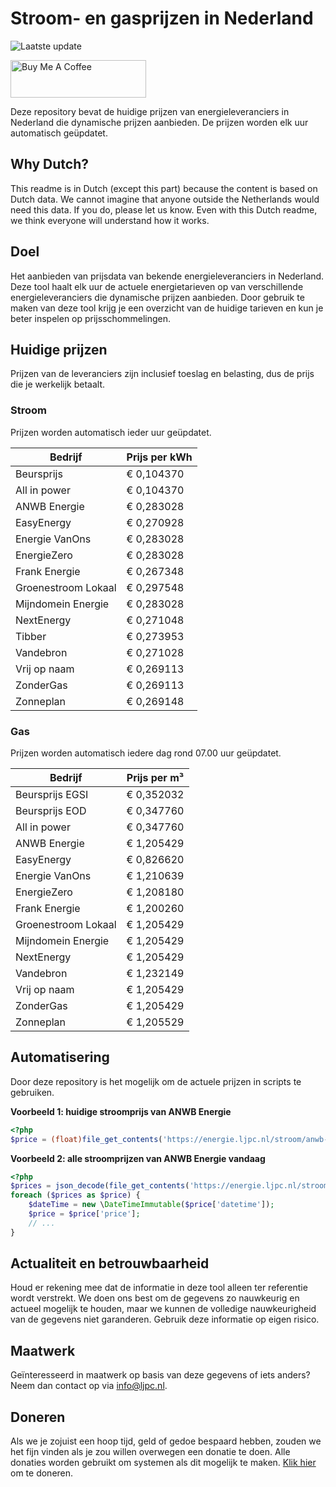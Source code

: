 # Stroom- en gasprijzen in Nederland

![Laatste update](https://img.shields.io/badge/laatste%20update-2025--04--21%2018%3A00%20CET-brightgreen)

<a href="https://www.buymeacoffee.com/Lars-" target="_blank"><img src="https://cdn.buymeacoffee.com/buttons/v2/default-orange.png" alt="Buy Me A Coffee" height="60" style="height: 60px !important;width: 217px !important;" ></a>

Deze repository bevat de huidige prijzen van energieleveranciers in Nederland die dynamische prijzen aanbieden. De prijzen worden elk uur automatisch geüpdatet.

## Why Dutch?

This readme is in Dutch (except this part) because the content is based on Dutch data. We cannot imagine that anyone outside the Netherlands would need this data. If you do, please let us know. Even with this Dutch readme, we think
everyone will understand how it works.

## Doel

Het aanbieden van prijsdata van bekende energieleveranciers in Nederland. Deze tool haalt elk uur de actuele energietarieven op van verschillende energieleveranciers die dynamische prijzen aanbieden. Door gebruik te maken van deze tool
krijg je een overzicht van de huidige tarieven en kun je beter inspelen op prijsschommelingen.

## Huidige prijzen

Prijzen van de leveranciers zijn inclusief toeslag en belasting, dus de prijs die je werkelijk betaalt.

### Stroom

Prijzen worden automatisch ieder uur geüpdatet.

 Bedrijf | Prijs per kWh 
---------|---------------
Beursprijs | € 0,104370
All in power | € 0,104370
ANWB Energie | € 0,283028
EasyEnergy | € 0,270928
Energie VanOns | € 0,283028
EnergieZero | € 0,283028
Frank Energie | € 0,267348
Groenestroom Lokaal | € 0,297548
Mijndomein Energie | € 0,283028
NextEnergy | € 0,271048
Tibber | € 0,273953
Vandebron | € 0,271028
Vrij op naam | € 0,269113
ZonderGas | € 0,269113
Zonneplan | € 0,269148


### Gas

Prijzen worden automatisch iedere dag rond 07.00 uur geüpdatet.

 Bedrijf | Prijs per m³ 
---------|--------------
Beursprijs EGSI | € 0,352032
Beursprijs EOD | € 0,347760
All in power | € 0,347760
ANWB Energie | € 1,205429
EasyEnergy | € 0,826620
Energie VanOns | € 1,210639
EnergieZero | € 1,208180
Frank Energie | € 1,200260
Groenestroom Lokaal | € 1,205429
Mijndomein Energie | € 1,205429
NextEnergy | € 1,205429
Vandebron | € 1,232149
Vrij op naam | € 1,205429
ZonderGas | € 1,205429
Zonneplan | € 1,205529


## Automatisering

Door deze repository is het mogelijk om de actuele prijzen in scripts te gebruiken.

**Voorbeeld 1: huidige stroomprijs van ANWB Energie**

```php
<?php
$price = (float)file_get_contents('https://energie.ljpc.nl/stroom/anwb-energie-nu.txt');

```

**Voorbeeld 2: alle stroomprijzen van ANWB Energie vandaag**

```php
<?php
$prices = json_decode(file_get_contents('https://energie.ljpc.nl/stroom/all-in-power-vandaag.json'),true);
foreach ($prices as $price) {
    $dateTime = new \DateTimeImmutable($price['datetime']);
    $price = $price['price'];
    // ...
}
```

## Actualiteit en betrouwbaarheid

Houd er rekening mee dat de informatie in deze tool alleen ter referentie wordt verstrekt. We doen ons best om de gegevens zo nauwkeurig en actueel mogelijk te houden, maar we kunnen de volledige nauwkeurigheid van de gegevens niet
garanderen. Gebruik deze informatie op eigen risico.

## Maatwerk

Geïnteresseerd in maatwerk op basis van deze gegevens of iets anders? Neem dan contact op
via [info@ljpc.nl](mailto:info@ljpc.nl?subject=Energie%20prijzen).

## Doneren

Als we je zojuist een hoop tijd, geld of gedoe bespaard hebben, zouden we het fijn vinden als je zou willen overwegen een
donatie te doen. Alle donaties worden gebruikt om systemen als dit mogelijk te
maken. [Klik hier](https://www.buymeacoffee.com/Lars-) om te doneren.
